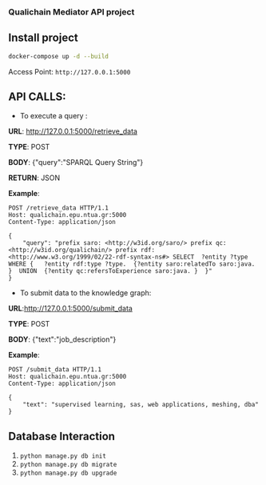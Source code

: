 ### Qualichain Mediator API project

## Install project

```bash
docker-compose up -d --build
```

Access Point: `http://127.0.0.1:5000`

## API CALLS:
*  To execute a query : 
    
**URL**: http://127.0.0.1:5000/retrieve_data

**TYPE**: POST

**BODY**: {"query":"SPARQL Query String"}
 
**RETURN**: JSON

**Example**:

```http request
POST /retrieve_data HTTP/1.1
Host: qualichain.epu.ntua.gr:5000
Content-Type: application/json

{
    "query": "prefix saro: <http://w3id.org/saro/> prefix qc: <http://w3id.org/qualichain/> prefix rdf: <http://www.w3.org/1999/02/22-rdf-syntax-ns#> SELECT  ?entity ?type   WHERE {   ?entity rdf:type ?type.  {?entity saro:relatedTo saro:java. }  UNION  {?entity qc:refersToExperience saro:java. }  }"
}
```

*  To submit data to the knowledge graph:

**URL**:http://127.0.0.1:5000/submit_data

**TYPE**: POST

**BODY**: {"text":"job_description"}

**Example**:

```http request
POST /submit_data HTTP/1.1
Host: qualichain.epu.ntua.gr:5000
Content-Type: application/json

{
	"text": "supervised learning, sas, web applications, meshing, dba"
}

```


## Database Interaction

1. `python manage.py db init`
2. `python manage.py db migrate`
3. `python manage.py db upgrade`
